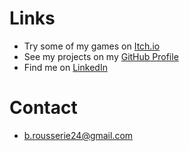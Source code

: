 # Links
* Try some of my games on [Itch.io](https://brousserie.itch.io/)
* See my projects on my [GitHub Profile](https://github.com/BRousserie)
* Find me on [LinkedIn](https://www.linkedin.com/in/baptiste-rousserie/)

# Contact
* b.rousserie24@gmail.com
